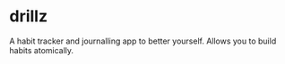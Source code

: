 # drillz

A habit tracker and journalling app to better yourself. Allows you to build habits atomically.
